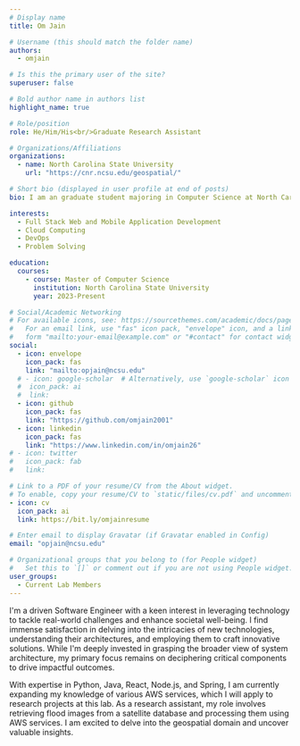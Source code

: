 ```yaml
---
# Display name
title: Om Jain

# Username (this should match the folder name)
authors:
  - omjain

# Is this the primary user of the site?
superuser: false

# Bold author name in authors list
highlight_name: true

# Role/position
role: He/Him/His<br/>Graduate Research Assistant

# Organizations/Affiliations
organizations:
  - name: North Carolina State University
    url: "https://cnr.ncsu.edu/geospatial/"

# Short bio (displayed in user profile at end of posts)
bio: I am an graduate student majoring in Computer Science at North Carolina State University.

interests:
  - Full Stack Web and Mobile Application Development
  - Cloud Computing
  - DevOps
  - Problem Solving

education:
  courses:
    - course: Master of Computer Science
      institution: North Carolina State University
      year: 2023-Present

# Social/Academic Networking
# For available icons, see: https://sourcethemes.com/academic/docs/page-builder/#icons
#   For an email link, use "fas" icon pack, "envelope" icon, and a link in the
#   form "mailto:your-email@example.com" or "#contact" for contact widget.
social:
  - icon: envelope
    icon_pack: fas
    link: "mailto:opjain@ncsu.edu"
  # - icon: google-scholar  # Alternatively, use `google-scholar` icon from `ai` icon pack
  #  icon_pack: ai
  #  link:
  - icon: github
    icon_pack: fas
    link: "https://github.com/omjain2001"
  - icon: linkedin
    icon_pack: fas
    link: "https://www.linkedin.com/in/omjain26"
# - icon: twitter
#   icon_pack: fab
#   link:

# Link to a PDF of your resume/CV from the About widget.
# To enable, copy your resume/CV to `static/files/cv.pdf` and uncomment the lines below.
- icon: cv
  icon_pack: ai
  link: https://bit.ly/omjainresume

# Enter email to display Gravatar (if Gravatar enabled in Config)
email: "opjain@ncsu.edu"

# Organizational groups that you belong to (for People widget)
#   Set this to `[]` or comment out if you are not using People widget.
user_groups:
  - Current Lab Members
---
```


I'm a driven Software Engineer with a keen interest in leveraging technology to tackle real-world challenges and enhance societal well-being. I find immense satisfaction in delving into the intricacies of new technologies, understanding their architectures, and employing them to craft innovative solutions. While I'm deeply invested in grasping the broader view of system architecture, my primary focus remains on deciphering critical components to drive impactful outcomes.

With expertise in Python, Java, React, Node.js, and Spring, I am currently expanding my knowledge of various AWS services, which I will apply to research projects at this lab. As a research assistant, my role involves retrieving flood images from a satellite database and processing them using AWS services. I am excited to delve into the geospatial domain and uncover valuable insights.
